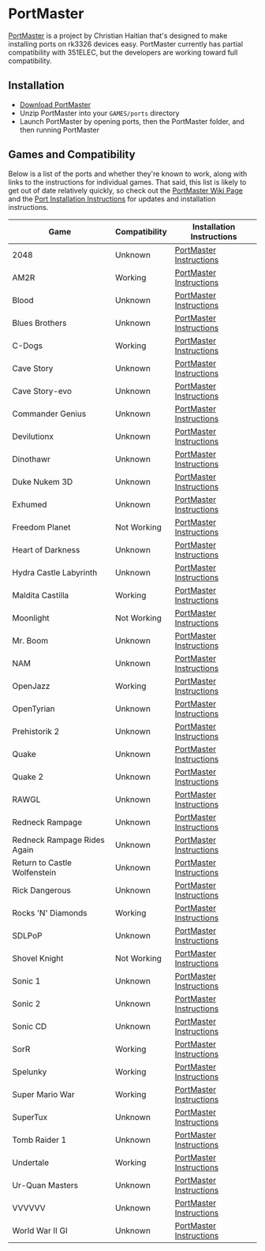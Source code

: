 # PortMaster

[PortMaster](https://github.com/christianhaitian/PortMaster) is a project by Christian Haitian that's designed to make installing ports on rk3326 devices easy. PortMaster currently has partial compatibility with 351ELEC, but the developers are working toward full compatibility.

## Installation

- [Download PortMaster](https://github.com/christianhaitian/PortMaster/raw/main/PortMaster.zip)
- Unzip PortMaster into your `GAMES/ports` directory
- Launch PortMaster by opening ports, then the PortMaster folder, and then running PortMaster

## Games and Compatibility

Below is a list of the ports and whether they're known to work, along with links to the instructions for individual games. That said, this list is likely to get out of date relatively quickly, so check out the [PortMaster Wiki Page](https://github.com/christianhaitian/arkos/wiki/PortMaster) and the [Port Installation Instructions](https://github.com/christianhaitian/arkos/wiki/ArkOS-Emulators-and-Ports-information#ports) for updates and installation instructions.

| Game | Compatibility | Installation Instructions |
|----|----|----|
| 2048 | <span class="text-warning">Unknown</span> | [PortMaster Instructions](https://github.com/christianhaitian/arkos/wiki/ArkOS-Emulators-and-Ports-information#2048-available-through-portmaster) |
| AM2R | <span class="text-success">Working</span> | [PortMaster Instructions](https://github.com/christianhaitian/arkos/wiki/ArkOS-Emulators-and-Ports-information#am2r-available-through-portmaster) |
| Blood | <span class="text-warning">Unknown</span> | [PortMaster Instructions](https://github.com/christianhaitian/arkos/wiki/ArkOS-Emulators-and-Ports-information#blood-available-through-portmaster) |
| Blues Brothers | <span class="text-warning">Unknown</span> | [PortMaster Instructions](https://github.com/christianhaitian/arkos/wiki/ArkOS-Emulators-and-Ports-information#blues-brothers-available-through-portmaster) |
| C-Dogs | <span class="text-success">Working</span> | [PortMaster Instructions](https://github.com/christianhaitian/arkos/wiki/ArkOS-Emulators-and-Ports-information#c-dogs-available-through-portmaster) |
| Cave Story | <span class="text-warning">Unknown</span> | [PortMaster Instructions](https://github.com/christianhaitian/arkos/wiki/ArkOS-Emulators-and-Ports-information#cave-story-evo-available-through-portmaster) |
| Cave Story-evo | <span class="text-warning">Unknown</span> | [PortMaster Instructions](https://github.com/christianhaitian/arkos/wiki/ArkOS-Emulators-and-Ports-information#cave-story-evo-available-through-portmaster) |
| Commander Genius | <span class="text-warning">Unknown</span> | [PortMaster Instructions](https://github.com/christianhaitian/arkos/wiki/ArkOS-Emulators-and-Ports-information#commander-genius-commander-keen-available-through-portmaster) |
| Devilutionx | <span class="text-warning">Unknown</span> | [PortMaster Instructions](https://github.com/christianhaitian/arkos/wiki/ArkOS-Emulators-and-Ports-information#devilutionx-diablo-1-available-through-portmaster) |
| Dinothawr | <span class="text-warning">Unknown</span> | [PortMaster Instructions](https://github.com/christianhaitian/arkos/wiki/ArkOS-Emulators-and-Ports-information#dinothawr-available-through-portmaster) |
| Duke Nukem 3D | <span class="text-warning">Unknown</span> | [PortMaster Instructions](https://github.com/christianhaitian/arkos/wiki/ArkOS-Emulators-and-Ports-information#duke-nukem-3d-available-through-portmaster) |
| Exhumed | <span class="text-warning">Unknown</span> | [PortMaster Instructions](https://github.com/christianhaitian/arkos/wiki/ArkOS-Emulators-and-Ports-information#exhumed-aka-powerslave-available-through-portmaster) |
| Freedom Planet | <span class="text-danger">Not Working</span> | [PortMaster Instructions](https://github.com/christianhaitian/arkos/wiki/ArkOS-Emulators-and-Ports-information#freedom-planet-available-through-portmaster) |
| Heart of Darkness | <span class="text-warning">Unknown</span> | [PortMaster Instructions](https://github.com/christianhaitian/arkos/wiki/ArkOS-Emulators-and-Ports-information#heart-of-darkness-available-through-portmaster) |
| Hydra Castle Labyrinth | <span class="text-warning">Unknown</span> | [PortMaster Instructions](https://github.com/christianhaitian/arkos/wiki/ArkOS-Emulators-and-Ports-information#hydra-castle-labyrinth-available-through-portmaster) |
| Maldita Castilla | <span class="text-success">Working</span> | [PortMaster Instructions](https://github.com/christianhaitian/arkos/wiki/ArkOS-Emulators-and-Ports-information#maldita-castilla-available-through-portmaster) |
| Moonlight | <span class="text-danger">Not Working</span> | [PortMaster Instructions](https://github.com/christianhaitian/arkos/wiki/ArkOS-Emulators-and-Ports-information#moonlight-nvidia-gamestreaming-app-available-through-portmaster) |
| Mr. Boom | <span class="text-warning">Unknown</span> | [PortMaster Instructions](https://github.com/christianhaitian/arkos/wiki/ArkOS-Emulators-and-Ports-information#mr-boom-available-through-portmaster) |
| NAM | <span class="text-warning">Unknown</span> | [PortMaster Instructions](https://github.com/christianhaitian/arkos/wiki/ArkOS-Emulators-and-Ports-information#nam-available-through-portmaster) |
| OpenJazz | <span class="text-success">Working</span> | [PortMaster Instructions](https://github.com/christianhaitian/arkos/wiki/ArkOS-Emulators-and-Ports-information#openjazz-jazz-jackrabbitavailable-through-portmaster) |
| OpenTyrian | <span class="text-warning">Unknown</span> | [PortMaster Instructions](https://github.com/christianhaitian/arkos/wiki/ArkOS-Emulators-and-Ports-information#opentyrian-available-through-portmaster) |
| Prehistorik 2 | <span class="text-warning">Unknown</span> | [PortMaster Instructions](https://github.com/christianhaitian/arkos/wiki/ArkOS-Emulators-and-Ports-information#prehistorik-2-available-through-portmaster) |
| Quake | <span class="text-warning">Unknown</span> | [PortMaster Instructions](https://github.com/christianhaitian/arkos/wiki/ArkOS-Emulators-and-Ports-information#quake-1-available-through-portmaster) |
| Quake 2 | <span class="text-warning">Unknown</span> | [PortMaster Instructions](https://github.com/christianhaitian/arkos/wiki/ArkOS-Emulators-and-Ports-information#quake-2-available-through-portmaster) |
| RAWGL | <span class="text-warning">Unknown</span> | [PortMaster Instructions](https://github.com/christianhaitian/arkos/wiki/ArkOS-Emulators-and-Ports-information#rawgl-available-through-portmaster) |
| Redneck Rampage | <span class="text-warning">Unknown</span> | [PortMaster Instructions](https://github.com/christianhaitian/arkos/wiki/ArkOS-Emulators-and-Ports-information#redneck-rampage-1-available-through-portmaster) |
| Redneck Rampage Rides Again | <span class="text-warning">Unknown</span> | [PortMaster Instructions](https://github.com/christianhaitian/arkos/wiki/ArkOS-Emulators-and-Ports-information#redneck-rampage-2-available-through-portmaster) |
| Return to Castle Wolfenstein | <span class="text-warning">Unknown</span> | [PortMaster Instructions](https://github.com/christianhaitian/arkos/wiki/ArkOS-Emulators-and-Ports-information#return-to-castle-wolfenstein-available-through-portmaster) |
| Rick Dangerous | <span class="text-warning">Unknown</span> | [PortMaster Instructions](https://github.com/christianhaitian/arkos/wiki/ArkOS-Emulators-and-Ports-information#rick-dangerous-available-through-portmaster) |
| Rocks 'N' Diamonds | <span class="text-success">Working</span> | [PortMaster Instructions](https://github.com/christianhaitian/arkos/wiki/ArkOS-Emulators-and-Ports-information#rocks-n-diamonds-available-through-portmaster) |
| SDLPoP | <span class="text-warning">Unknown</span> | [PortMaster Instructions](https://github.com/christianhaitian/arkos/wiki/ArkOS-Emulators-and-Ports-information#sdlpop-prince-of-persia-available-through-portmaster) |
| Shovel Knight | <span class="text-danger">Not Working</span> | [PortMaster Instructions](https://github.com/christianhaitian/arkos/wiki/ArkOS-Emulators-and-Ports-information#shovel-knight---treasure-trove-available-through-portmaster) |
| Sonic 1 | <span class="text-warning">Unknown</span> | [PortMaster Instructions](https://github.com/christianhaitian/arkos/wiki/ArkOS-Emulators-and-Ports-information#sonic-1-available-through-portmaster) |
| Sonic 2 | <span class="text-warning">Unknown</span> | [PortMaster Instructions](https://github.com/christianhaitian/arkos/wiki/ArkOS-Emulators-and-Ports-information#sonic-2-available-through-portmaster) |
| Sonic CD | <span class="text-warning">Unknown</span> | [PortMaster Instructions](https://github.com/christianhaitian/arkos/wiki/ArkOS-Emulators-and-Ports-information#sonic-cd-available-through-portmaster) |
| SorR | <span class="text-success">Working</span> | [PortMaster Instructions](https://github.com/christianhaitian/arkos/wiki/ArkOS-Emulators-and-Ports-information#sorr-streets-of-rage-remakeavailable-through-portmaster) |
| Spelunky | <span class="text-success">Working</span> | [PortMaster Instructions](https://github.com/christianhaitian/arkos/wiki/ArkOS-Emulators-and-Ports-information#spelunky-available-through-portmaster) |
| Super Mario War | <span class="text-success">Working</span> | [PortMaster Instructions](https://github.com/christianhaitian/arkos/wiki/ArkOS-Emulators-and-Ports-information#super-mario-war-available-through-portmaster) |
| SuperTux | <span class="text-warning">Unknown</span> | [PortMaster Instructions](https://github.com/christianhaitian/arkos/wiki/ArkOS-Emulators-and-Ports-information#supertux-available-through-portmaster) |
| Tomb Raider 1 | <span class="text-warning">Unknown</span> | [PortMaster Instructions](https://github.com/christianhaitian/arkos/wiki/ArkOS-Emulators-and-Ports-information#tomb-raider-1-available-through-portmaster) |
| Undertale | <span class="text-success">Working</span> | [PortMaster Instructions](https://github.com/christianhaitian/arkos/wiki/ArkOS-Emulators-and-Ports-information#undertale-available-through-portmaster) |
| Ur-Quan Masters | <span class="text-warning">Unknown</span> | [PortMaster Instructions](https://github.com/christianhaitian/arkos/wiki/ArkOS-Emulators-and-Ports-information#ur-quan-masters-available-through-portmaster) |
| VVVVVV | <span class="text-warning">Unknown</span> | [PortMaster Instructions](https://github.com/christianhaitian/arkos/wiki/ArkOS-Emulators-and-Ports-information#vvvvvv-available-through-portmaster) |
| World War II GI | <span class="text-warning">Unknown</span> | [PortMaster Instructions](https://github.com/christianhaitian/arkos/wiki/ArkOS-Emulators-and-Ports-information#world-war-ii-gi-available-through-portmaster) |
